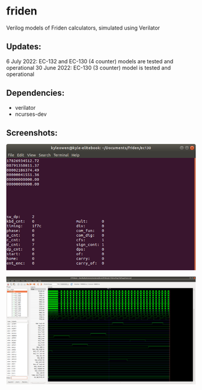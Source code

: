 # friden
Verilog models of Friden calculators, simulated using Verilator

## Updates:
6 July 2022: EC-132 and EC-130 (4 counter) models are tested and operational
30 June 2022: EC-130 (3 counter) model is tested and operational

## Dependencies:  
 - verilator  
 - ncurses-dev  

## Screenshots:  
![EC-130 interactive simulator](ec130/ec130_interactive.png)

![EC-130 trace in GTKwave](ec130/ec130_trace.png)


